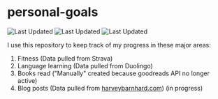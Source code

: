 # personal-goals
![Last Updated](https://img.shields.io/date/1624504167?color=FC4C02&label=Fitness%20Updated&logo=strava)
![Last Updated](https://img.shields.io/date/1624504167?color=7ac70c&label=Language%20Updated&logo=duolingo)
![Last Updated](https://img.shields.io/date/1624504167?color=e9e5cd&label=Books%20Updated&logo=goodreads)

I use this repository to keep track of my progress in these major areas:

1. Fitness (Data pulled from Strava)
2. Language learning (Data pulled from Duolingo)
3. Books read ("Manually" created because goodreads API no longer active)
4. Blog posts (Data pulled from [harveybarnhard.com](https://harveybarnhard.com)) (in progress)
